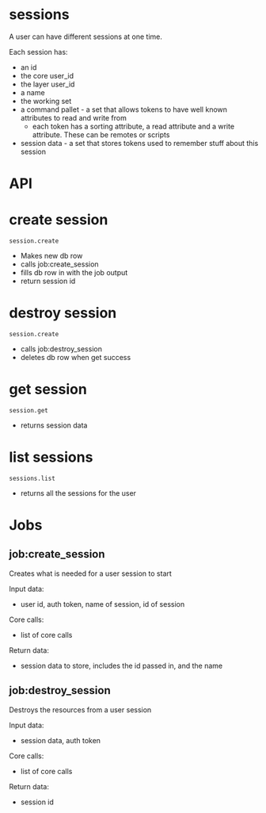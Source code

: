 # sessions

A user can have different sessions at one time. 

Each session has:
* an id
* the core user_id
* the layer user_id
* a name
* the working set
* a command pallet - a set that allows tokens to have well known attributes to read and write from
  * each token has a sorting attribute, a read attribute and a write attribute. These can be remotes or scripts 
* session data - a set that stores tokens used to remember stuff about this session


# API

# create session
    session.create
* Makes new db row 
* calls job:create_session
* fills db row in with the job output
* return session id

# destroy  session
    session.create
* calls job:destroy_session
* deletes db row when get success

# get session
    session.get
* returns session data

# list sessions
    sessions.list
* returns all the sessions for the user


# Jobs

## job:create_session

Creates what is needed for a user session to start

Input data:
* user id, auth token, name of session, id of session

Core calls:
* list of core calls

Return data:
* session data to store, includes the id passed in, and the name


## job:destroy_session
Destroys the resources from a user session

Input data:
* session data, auth token

Core calls:
* list of core calls

Return data:
* session id

